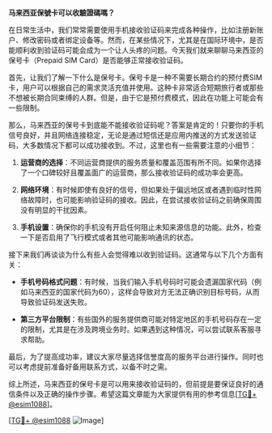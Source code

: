 **马来西亚保號卡可以收驗證碼嗎？**

在日常生活中，我们常常需要使用手机接收验证码来完成各种操作，比如注册新账户、修改密码或者绑定设备等。然而，在某些情况下，尤其是在国际环境中，是否能顺利收到验证码可能会成为一个让人头疼的问题。今天我们就来聊聊马来西亚的保号卡（Prepaid SIM Card）是否能够正常接收验证码。

首先，让我们了解一下什么是保号卡。保号卡是一种不需要长期合约的预付费SIM卡，用户可以根据自己的需求灵活充值并使用。这种卡非常适合短期旅行者或那些不想被长期合同束缚的人群。但是，由于它是预付费模式，因此在功能上可能会有一些限制。

那么，马来西亚的保号卡到底能不能接收验证码呢？答案是肯定的！只要你的手机信号良好，并且网络连接稳定，无论是通过短信还是应用内推送的方式发送验证码，大多数情况下都可以成功接收到。不过，这里也有一些需要注意的小细节：

1. **运营商的选择**：不同运营商提供的服务质量和覆盖范围有所不同。如果你选择了一个口碑较好且覆盖面广的运营商，那么接收验证码的成功率会更高。
   
2. **网络环境**：有时候即使有良好的信号，但如果处于偏远地区或者遇到临时性网络故障时，也可能影响验证码的接收。因此，在尝试接收验证码之前确保周围没有明显的干扰因素。

3. **手机设置**：确保你的手机没有开启任何阻止未知来源信息的功能。此外，检查一下是否启用了飞行模式或者其他可能影响通讯的状态。

接下来我们再谈谈为什么有些人会觉得难以收到验证码。这通常与以下几个方面有关：

- **手机号码格式问题**：有时候，当我们输入手机号码时可能会遗漏国家代码（例如马来西亚的国家代码为60），这样会导致对方无法正确识别目标号码，从而导致验证码发送失败。
  
- **第三方平台限制**：有些国外的服务提供商可能对特定地区的手机号码存在一定的限制，尤其是在涉及跨境业务时。如果遇到这种情况，可以尝试联系客服寻求帮助。

最后，为了提高成功率，建议大家尽量选择信誉度高的服务平台进行操作。同时也可以考虑提前准备好备用联系方式，以备不时之需。

综上所述，马来西亚的保号卡是可以用来接收验证码的，但前提是要保证良好的通信条件以及正确的操作步骤。希望这篇文章能为大家提供有用的参考信息[[TG💪+ @esim1088](https://t.me/s/esim1088)]。

[[TG💪+ @esim1088](https://t.me/s/esim1088) ![Image](https://i.postimg.cc/4NQfJmqS/Snipaste-2025-05-13-00-14-12.png)]